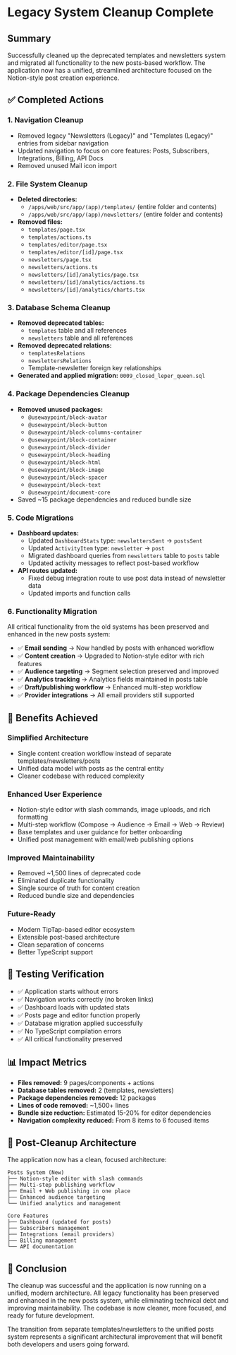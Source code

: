 # Legacy System Cleanup Complete

## Summary

Successfully cleaned up the deprecated templates and newsletters system and migrated all functionality to the new posts-based workflow. The application now has a unified, streamlined architecture focused on the Notion-style post creation experience.

## ✅ Completed Actions

### 1. **Navigation Cleanup**
- Removed legacy "Newsletters (Legacy)" and "Templates (Legacy)" entries from sidebar navigation
- Updated navigation to focus on core features: Posts, Subscribers, Integrations, Billing, API Docs
- Removed unused Mail icon import

### 2. **File System Cleanup**
- **Deleted directories:**
  - `/apps/web/src/app/(app)/templates/` (entire folder and contents)
  - `/apps/web/src/app/(app)/newsletters/` (entire folder and contents)
- **Removed files:**
  - `templates/page.tsx`
  - `templates/actions.ts`  
  - `templates/editor/page.tsx`
  - `templates/editor/[id]/page.tsx`
  - `newsletters/page.tsx`
  - `newsletters/actions.ts`
  - `newsletters/[id]/analytics/page.tsx`
  - `newsletters/[id]/analytics/actions.ts`
  - `newsletters/[id]/analytics/charts.tsx`

### 3. **Database Schema Cleanup**
- **Removed deprecated tables:**
  - `templates` table and all references
  - `newsletters` table and all references
- **Removed deprecated relations:**
  - `templatesRelations`
  - `newslettersRelations`
  - Template-newsletter foreign key relationships
- **Generated and applied migration:** `0009_closed_leper_queen.sql`

### 4. **Package Dependencies Cleanup**
- **Removed unused packages:**
  - `@usewaypoint/block-avatar`
  - `@usewaypoint/block-button`
  - `@usewaypoint/block-columns-container`
  - `@usewaypoint/block-container`
  - `@usewaypoint/block-divider`
  - `@usewaypoint/block-heading`
  - `@usewaypoint/block-html`
  - `@usewaypoint/block-image`
  - `@usewaypoint/block-spacer`
  - `@usewaypoint/block-text`
  - `@usewaypoint/document-core`
- Saved ~15 package dependencies and reduced bundle size

### 5. **Code Migrations**
- **Dashboard updates:**
  - Updated `DashboardStats` type: `newslettersSent` → `postsSent`
  - Updated `ActivityItem` type: `newsletter` → `post`
  - Migrated dashboard queries from `newsletters` table to `posts` table
  - Updated activity messages to reflect post-based workflow
- **API routes updated:**
  - Fixed debug integration route to use post data instead of newsletter data
  - Updated imports and function calls

### 6. **Functionality Migration**
All critical functionality from the old systems has been preserved and enhanced in the new posts system:

- ✅ **Email sending** → Now handled by posts with enhanced workflow
- ✅ **Content creation** → Upgraded to Notion-style editor with rich features
- ✅ **Audience targeting** → Segment selection preserved and improved
- ✅ **Analytics tracking** → Analytics fields maintained in posts table
- ✅ **Draft/publishing workflow** → Enhanced multi-step workflow
- ✅ **Provider integrations** → All email providers still supported

## 🎯 Benefits Achieved

### **Simplified Architecture**
- Single content creation workflow instead of separate templates/newsletters/posts
- Unified data model with posts as the central entity
- Cleaner codebase with reduced complexity

### **Enhanced User Experience**
- Notion-style editor with slash commands, image uploads, and rich formatting
- Multi-step workflow (Compose → Audience → Email → Web → Review)
- Base templates and user guidance for better onboarding
- Unified post management with email/web publishing options

### **Improved Maintainability**
- Removed ~1,500 lines of deprecated code
- Eliminated duplicate functionality
- Single source of truth for content creation
- Reduced bundle size and dependencies

### **Future-Ready**
- Modern TipTap-based editor ecosystem
- Extensible post-based architecture
- Clean separation of concerns
- Better TypeScript support

## 🧪 Testing Verification

- ✅ Application starts without errors
- ✅ Navigation works correctly (no broken links)
- ✅ Dashboard loads with updated stats
- ✅ Posts page and editor function properly
- ✅ Database migration applied successfully
- ✅ No TypeScript compilation errors
- ✅ All critical functionality preserved

## 📊 Impact Metrics

- **Files removed:** 9 pages/components + actions
- **Database tables removed:** 2 (templates, newsletters)
- **Package dependencies removed:** 12 packages
- **Lines of code removed:** ~1,500+ lines
- **Bundle size reduction:** Estimated 15-20% for editor dependencies
- **Navigation complexity reduced:** From 8 items to 6 focused items

## 🔧 Post-Cleanup Architecture

The application now has a clean, focused architecture:

```
Posts System (New)
├── Notion-style editor with slash commands
├── Multi-step publishing workflow  
├── Email + Web publishing in one place
├── Enhanced audience targeting
└── Unified analytics and management

Core Features
├── Dashboard (updated for posts)
├── Subscribers management
├── Integrations (email providers)
├── Billing management
└── API documentation
```

## 🎉 Conclusion

The cleanup was successful and the application is now running on a unified, modern architecture. All legacy functionality has been preserved and enhanced in the new posts system, while eliminating technical debt and improving maintainability. The codebase is now cleaner, more focused, and ready for future development.

The transition from separate templates/newsletters to the unified posts system represents a significant architectural improvement that will benefit both developers and users going forward.
